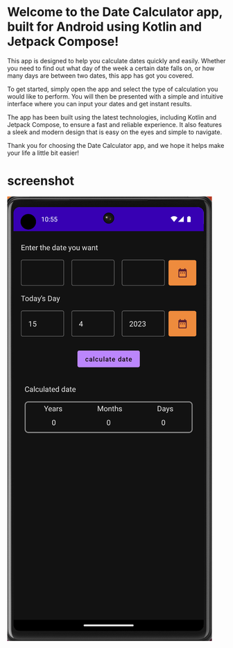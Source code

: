 # Welcome to the Date Calculator app, built for Android using Kotlin and Jetpack Compose!

This app is designed to help you calculate dates quickly and easily. Whether you need to find out what day of the week a certain date falls on, or how many days are between two dates, this app has got you covered.

To get started, simply open the app and select the type of calculation you would like to perform. You will then be presented with a simple and intuitive interface where you can input your dates and get instant results.

The app has been built using the latest technologies, including Kotlin and Jetpack Compose, to ensure a fast and reliable experience. It also features a sleek and modern design that is easy on the eyes and simple to navigate.

Thank you for choosing the Date Calculator app, and we hope it helps make your life a little bit easier!

# screenshot

![Date Calculator App]( /Docs/Images/dateApp.png  "Date Calculator App")
